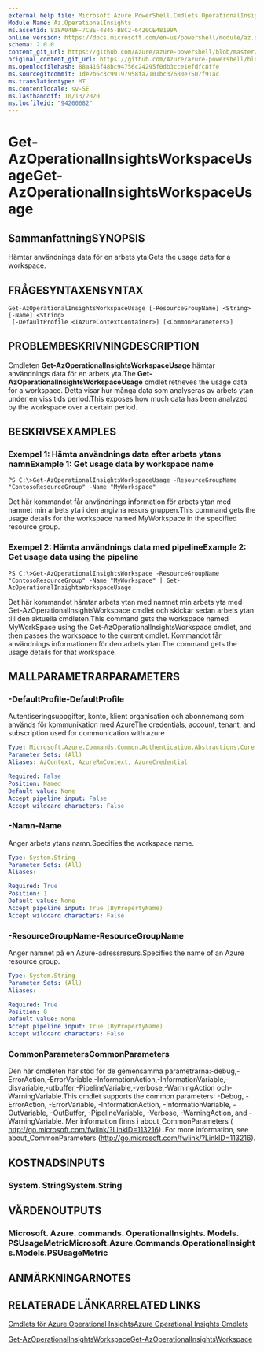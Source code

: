 ```yaml
---
external help file: Microsoft.Azure.PowerShell.Cmdlets.OperationalInsights.dll-Help.xml
Module Name: Az.OperationalInsights
ms.assetid: 818A048F-7CBE-4845-BBC2-6420CE48199A
online version: https://docs.microsoft.com/en-us/powershell/module/az.operationalinsights/get-azoperationalinsightsworkspaceusage
schema: 2.0.0
content_git_url: https://github.com/Azure/azure-powershell/blob/master/src/OperationalInsights/OperationalInsights/help/Get-AzOperationalInsightsWorkspaceUsage.md
original_content_git_url: https://github.com/Azure/azure-powershell/blob/master/src/OperationalInsights/OperationalInsights/help/Get-AzOperationalInsightsWorkspaceUsage.md
ms.openlocfilehash: 88a416f48bc94756c24295f0db3cce1efdfc8ffe
ms.sourcegitcommit: 1de2b6c3c99197958fa2101bc37680e7507f91ac
ms.translationtype: MT
ms.contentlocale: sv-SE
ms.lasthandoff: 10/13/2020
ms.locfileid: "94260682"
---
```

# <span data-ttu-id="22d56-101">Get-AzOperationalInsightsWorkspaceUsage</span><span class="sxs-lookup"><span data-stu-id="22d56-101">Get-AzOperationalInsightsWorkspaceUsage</span></span>

## <span data-ttu-id="22d56-102">Sammanfattning</span><span class="sxs-lookup"><span data-stu-id="22d56-102">SYNOPSIS</span></span>
<span data-ttu-id="22d56-103">Hämtar användnings data för en arbets yta.</span><span class="sxs-lookup"><span data-stu-id="22d56-103">Gets the usage data for a workspace.</span></span>

## <span data-ttu-id="22d56-104">FRÅGESYNTAXEN</span><span class="sxs-lookup"><span data-stu-id="22d56-104">SYNTAX</span></span>

```
Get-AzOperationalInsightsWorkspaceUsage [-ResourceGroupName] <String> [-Name] <String>
 [-DefaultProfile <IAzureContextContainer>] [<CommonParameters>]
```

## <span data-ttu-id="22d56-105">PROBLEMBESKRIVNING</span><span class="sxs-lookup"><span data-stu-id="22d56-105">DESCRIPTION</span></span>
<span data-ttu-id="22d56-106">Cmdleten **Get-AzOperationalInsightsWorkspaceUsage** hämtar användnings data för en arbets yta.</span><span class="sxs-lookup"><span data-stu-id="22d56-106">The **Get-AzOperationalInsightsWorkspaceUsage** cmdlet retrieves the usage data for a workspace.</span></span>
<span data-ttu-id="22d56-107">Detta visar hur många data som analyseras av arbets ytan under en viss tids period.</span><span class="sxs-lookup"><span data-stu-id="22d56-107">This exposes how much data has been analyzed by the workspace over a certain period.</span></span>

## <span data-ttu-id="22d56-108">BESKRIVS</span><span class="sxs-lookup"><span data-stu-id="22d56-108">EXAMPLES</span></span>

### <span data-ttu-id="22d56-109">Exempel 1: Hämta användnings data efter arbets ytans namn</span><span class="sxs-lookup"><span data-stu-id="22d56-109">Example 1: Get usage data by workspace name</span></span>
```
PS C:\>Get-AzOperationalInsightsWorkspaceUsage -ResourceGroupName "ContosoResourceGroup" -Name "MyWorkspace"
```

<span data-ttu-id="22d56-110">Det här kommandot får användnings information för arbets ytan med namnet min arbets yta i den angivna resurs gruppen.</span><span class="sxs-lookup"><span data-stu-id="22d56-110">This command gets the usage details for the workspace named MyWorkspace in the specified resource group.</span></span>

### <span data-ttu-id="22d56-111">Exempel 2: Hämta användnings data med pipeline</span><span class="sxs-lookup"><span data-stu-id="22d56-111">Example 2: Get usage data using the pipeline</span></span>
```
PS C:\>Get-AzOperationalInsightsWorkspace -ResourceGroupName "ContosoResourceGroup" -Name "MyWorkspace" | Get-AzOperationalInsightsWorkspaceUsage
```

<span data-ttu-id="22d56-112">Det här kommandot hämtar arbets ytan med namnet min arbets yta med Get-AzOperationalInsightsWorkspace cmdlet och skickar sedan arbets ytan till den aktuella cmdleten.</span><span class="sxs-lookup"><span data-stu-id="22d56-112">This command gets the workspace named MyWorkSpace using the Get-AzOperationalInsightsWorkspace cmdlet, and then passes the workspace to the current cmdlet.</span></span>
<span data-ttu-id="22d56-113">Kommandot får användnings informationen för den arbets ytan.</span><span class="sxs-lookup"><span data-stu-id="22d56-113">The command gets the usage details for that workspace.</span></span>

## <span data-ttu-id="22d56-114">MALLPARAMETRAR</span><span class="sxs-lookup"><span data-stu-id="22d56-114">PARAMETERS</span></span>

### <span data-ttu-id="22d56-115">-DefaultProfile</span><span class="sxs-lookup"><span data-stu-id="22d56-115">-DefaultProfile</span></span>
<span data-ttu-id="22d56-116">Autentiseringsuppgifter, konto, klient organisation och abonnemang som används för kommunikation med Azure</span><span class="sxs-lookup"><span data-stu-id="22d56-116">The credentials, account, tenant, and subscription used for communication with azure</span></span>

```yaml
Type: Microsoft.Azure.Commands.Common.Authentication.Abstractions.Core.IAzureContextContainer
Parameter Sets: (All)
Aliases: AzContext, AzureRmContext, AzureCredential

Required: False
Position: Named
Default value: None
Accept pipeline input: False
Accept wildcard characters: False
```

### <span data-ttu-id="22d56-117">-Namn</span><span class="sxs-lookup"><span data-stu-id="22d56-117">-Name</span></span>
<span data-ttu-id="22d56-118">Anger arbets ytans namn.</span><span class="sxs-lookup"><span data-stu-id="22d56-118">Specifies the workspace name.</span></span>

```yaml
Type: System.String
Parameter Sets: (All)
Aliases:

Required: True
Position: 1
Default value: None
Accept pipeline input: True (ByPropertyName)
Accept wildcard characters: False
```

### <span data-ttu-id="22d56-119">-ResourceGroupName</span><span class="sxs-lookup"><span data-stu-id="22d56-119">-ResourceGroupName</span></span>
<span data-ttu-id="22d56-120">Anger namnet på en Azure-adressresurs.</span><span class="sxs-lookup"><span data-stu-id="22d56-120">Specifies the name of an Azure resource group.</span></span>

```yaml
Type: System.String
Parameter Sets: (All)
Aliases:

Required: True
Position: 0
Default value: None
Accept pipeline input: True (ByPropertyName)
Accept wildcard characters: False
```

### <span data-ttu-id="22d56-121">CommonParameters</span><span class="sxs-lookup"><span data-stu-id="22d56-121">CommonParameters</span></span>
<span data-ttu-id="22d56-122">Den här cmdleten har stöd för de gemensamma parametrarna:-debug,-ErrorAction,-ErrorVariable,-InformationAction,-InformationVariable,-disvariable,-utbuffer,-PipelineVariable,-verbose,-WarningAction och-WarningVariable.</span><span class="sxs-lookup"><span data-stu-id="22d56-122">This cmdlet supports the common parameters: -Debug, -ErrorAction, -ErrorVariable, -InformationAction, -InformationVariable, -OutVariable, -OutBuffer, -PipelineVariable, -Verbose, -WarningAction, and -WarningVariable.</span></span> <span data-ttu-id="22d56-123">Mer information finns i about_CommonParameters ( http://go.microsoft.com/fwlink/?LinkID=113216) .</span><span class="sxs-lookup"><span data-stu-id="22d56-123">For more information, see about_CommonParameters (http://go.microsoft.com/fwlink/?LinkID=113216).</span></span>

## <span data-ttu-id="22d56-124">KOSTNADS</span><span class="sxs-lookup"><span data-stu-id="22d56-124">INPUTS</span></span>

### <span data-ttu-id="22d56-125">System. String</span><span class="sxs-lookup"><span data-stu-id="22d56-125">System.String</span></span>

## <span data-ttu-id="22d56-126">VÄRDEN</span><span class="sxs-lookup"><span data-stu-id="22d56-126">OUTPUTS</span></span>

### <span data-ttu-id="22d56-127">Microsoft. Azure. commands. OperationalInsights. Models. PSUsageMetric</span><span class="sxs-lookup"><span data-stu-id="22d56-127">Microsoft.Azure.Commands.OperationalInsights.Models.PSUsageMetric</span></span>

## <span data-ttu-id="22d56-128">ANMÄRKNINGAR</span><span class="sxs-lookup"><span data-stu-id="22d56-128">NOTES</span></span>

## <span data-ttu-id="22d56-129">RELATERADE LÄNKAR</span><span class="sxs-lookup"><span data-stu-id="22d56-129">RELATED LINKS</span></span>

[<span data-ttu-id="22d56-130">Cmdlets för Azure Operational Insights</span><span class="sxs-lookup"><span data-stu-id="22d56-130">Azure Operational Insights Cmdlets</span></span>](./Az.OperationalInsights.md)

[<span data-ttu-id="22d56-131">Get-AzOperationalInsightsWorkspace</span><span class="sxs-lookup"><span data-stu-id="22d56-131">Get-AzOperationalInsightsWorkspace</span></span>](./Get-AzOperationalInsightsWorkspace.md)



